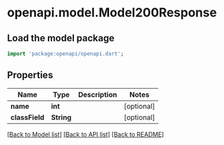 # openapi.model.Model200Response

## Load the model package
```dart
import 'package:openapi/openapi.dart';
```

## Properties
Name | Type | Description | Notes
------------ | ------------- | ------------- | -------------
**name** | **int** |  | [optional] 
**classField** | **String** |  | [optional] 

[[Back to Model list]](../README.md#documentation-for-models) [[Back to API list]](../README.md#documentation-for-api-endpoints) [[Back to README]](../README.md)


